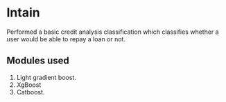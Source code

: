 # Intain

Performed a basic credit analysis classification which classifies whether a user would be able to repay a loan or not.

## Modules used
1. Light gradient boost.
2. XgBoost
3. Catboost.

